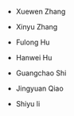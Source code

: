 - Xuewen Zhang

- Xinyu Zhang

- Fulong Hu

- Hanwei Hu

- Guangchao Shi

- Jingyuan Qiao

- Shiyu li
